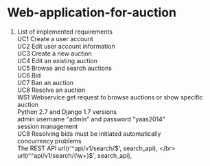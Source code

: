 # Web-application-for-auction
1. List of implemented requirements </br>
UC1 Create a user account</br>
UC2 Edit user account information</br>
UC3 Create a new auction </br>
UC4 Edit an existing auction</br>
UC5 Browse and search auctions </br>
UC6 Bid</br>
UC7 Ban an auction</br>
UC8 Resolve an auction</br>
WS1 Webservice get request to browse auctions or show specific auction</br>
Python 2.7 and Django 1.7 versions  </br>
admin username "admin" and password "yaas2014"</br>
session management </br>
UC8 Resolving bids must be initiated automatically</br>
concurrency problems</br>
The REST API 
url(r'^api/v1/search/$', search_api), </br>
url(r'^api/v1/search/(\w+)$', search_api), 
